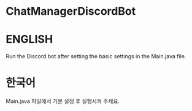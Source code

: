# ChatManagerDiscordBot

# ENGLISH

Run the Discord bot after setting the basic settings in the Main.java file.





# 한국어

Main.java 파일에서 기본 설정 후 실행시켜 주세요.
